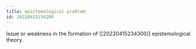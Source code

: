 ```yaml
---
title: epistemological problem
id: 20220415234200
---
```


Issue or weakness in the formation of [[20220415234300]] epistemological theory. 
